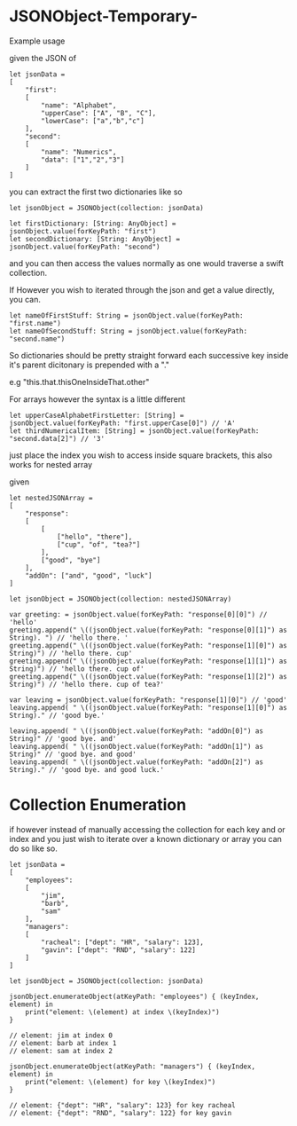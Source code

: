 # JSONObject-Temporary-

Example usage

given the JSON of

	let jsonData = 
	[
		"first":
		[
			"name": "Alphabet",
			"upperCase": ["A", "B", "C"],
			"lowerCase": ["a","b","c"]
		],
		"second":
		[
			"name": "Numerics",
			"data": ["1","2","3"]
		]
	]
	
you can extract the first two dictionaries like so

	let jsonObject = JSONObject(collection: jsonData)

	let firstDictionary: [String: AnyObject] = jsonObject.value(forKeyPath: "first")
	let secondDictionary: [String: AnyObject] = jsonObject.value(forKeyPath: "second")
	
and you can then access the values normally as one would traverse a swift collection.

If However you wish to iterated through the json and get a value directly, you can.

	let nameOfFirstStuff: String = jsonObject.value(forKeyPath: "first.name")
	let nameOfSecondStuff: String = jsonObject.value(forKeyPath: "second.name")
	
So dictionaries should be pretty straight forward each successive key inside it's parent dicitonary is prepended with a "."

e.g "this.that.thisOneInsideThat.other"

For arrays however the syntax is a little different

	let upperCaseAlphabetFirstLetter: [String] = jsonObject.value(forKeyPath: "first.upperCase[0]") // 'A'
	let thirdNumericalItem: [String] = jsonObject.value(forKeyPath: "second.data[2]") // '3'
	
just place the index you wish to access inside square brackets, this also works for nested array

given

	let nestedJSONArray =
	[
		"response":
		[
			[
				["hello", "there"],
				["cup", "of", "tea?"]
			],
			["good", "bye"]
		],
		"addOn": ["and", "good", "luck"]
	]
	
	let jsonObject = JSONObject(collection: nestedJSONArray)
	
	var greeting: = jsonObject.value(forKeyPath: "response[0][0]") // 'hello' 
	greeting.append(" \((jsonObject.value(forKeyPath: "response[0][1]") as String). ") // 'hello there. '
	greeting.append(" \((jsonObject.value(forKeyPath: "response[1][0]") as String)") // 'hello there. cup'
	greeting.append(" \((jsonObject.value(forKeyPath: "response[1][1]") as String)") // 'hello there. cup of'
	greeting.append(" \((jsonObject.value(forKeyPath: "response[1][2]") as String)") // 'hello there. cup of tea?'
	
	var leaving = jsonObject.value(forKeyPath: "response[1][0]") // 'good'
	leaving.append( " \((jsonObject.value(forKeyPath: "response[1][0]") as String)." // 'good bye.'
	
	leaving.append( " \((jsonObject.value(forKeyPath: "addOn[0]") as String)" // 'good bye. and'
	leaving.append( " \((jsonObject.value(forKeyPath: "addOn[1]") as String)" // 'good bye. and good'
	leaving.append( " \((jsonObject.value(forKeyPath: "addOn[2]") as String)." // 'good bye. and good luck.'
	
# Collection Enumeration

if however instead of manually accessing the collection for each key and or index and you just wish to iterate over a known dictionary or array you can do so like so.

	let jsonData = 
	[
		"employees":
		[
			"jim",
			"barb",
			"sam"
		],
		"managers":
		[
			"racheal": ["dept": "HR", "salary": 123],
			"gavin": ["dept": "RND", "salary": 122]
		]
	]
	
	let jsonObject = JSONObject(collection: jsonData)
	
	jsonObject.enumerateObject(atKeyPath: "employees") { (keyIndex, element) in
		print("element: \(element) at index \(keyIndex)")
	}
	
	// element: jim at index 0
	// element: barb at index 1
	// element: sam at index 2
	
	jsonObject.enumerateObject(atKeyPath: "managers") { (keyIndex, element) in
		print("element: \(element) for key \(keyIndex)")
	}
	
	// element: {"dept": "HR", "salary": 123} for key racheal
	// element: {"dept": "RND", "salary": 122} for key gavin
